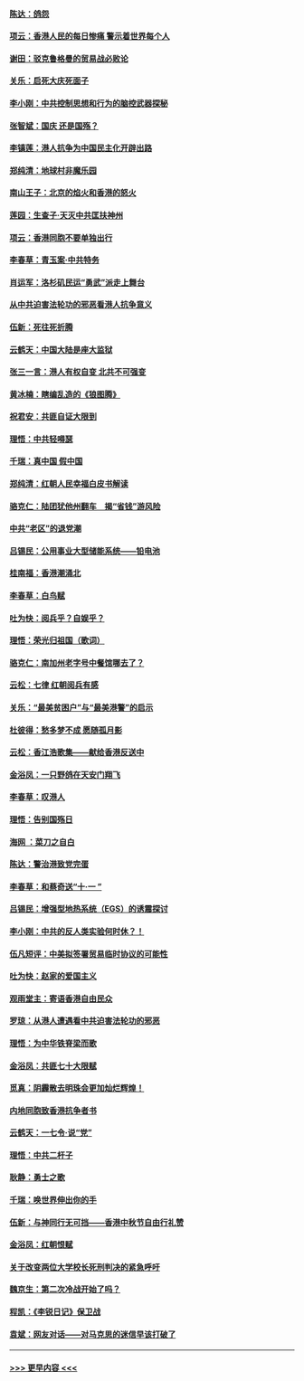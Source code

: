 #### [陈达：鸽怨](../pages/nsc993/n11561879.md?t=10020711) 
#### [项云：香港人民的每日惨痛  警示着世界每个人](../pages/nsc993/n11559273.md?t=10020711) 
#### [谢田：驳克鲁格曼的贸易战必败论](../pages/nsc993/n11555840.md?t=10020711) 
#### [关乐：启死大庆死面子](../pages/nsc993/n11556823.md?t=10020711) 
#### [李小刚：中共控制思想和行为的脑控武器探秘](../pages/nsc993/n11556776.md?t=10020711) 
#### [张智斌：国庆  还是国殇？](../pages/nsc993/n11556617.md?t=10020711) 
#### [李镇莲：港人抗争为中国民主化开辟出路](../pages/nsc993/n11556570.md?t=10020711) 
#### [郑纯清：地球村非魔乐园](../pages/nsc993/n11555415.md?t=10020711) 
#### [南山王子：北京的焰火和香港的怒火](../pages/nsc993/n11555318.md?t=10020711) 
#### [莲园：生查子·天灭中共匡扶神州](../pages/nsc993/n11555302.md?t=10020711) 
#### [项云：香港同胞不要单独出行](../pages/nsc993/n11555276.md?t=10020711) 
#### [李春草：青玉案‧中共特务](../pages/nsc993/n11552356.md?t=10020711) 
#### [肖运军：洛杉矶民运“勇武”派走上舞台](../pages/nsc993/n11551595.md?t=10020711) 
#### [从中共迫害法轮功的邪恶看港人抗争意义](../pages/nsc993/n11540858.md?t=10020711) 
#### [伍新：死往死折腾](../pages/nsc993/n11550174.md?t=10020711) 
#### [云鹤天：中国大陆是座大监狱](../pages/nsc993/n11550155.md?t=10020711) 
#### [张三一言：港人有权自变 北共不可强变](../pages/nsc993/n11550132.md?t=10020711) 
#### [黄冰楠：瞎编乱造的《狼图腾》](../pages/nsc993/n11550082.md?t=10020711) 
#### [祝君安：共匪自证大限到](../pages/nsc993/n11550041.md?t=10020711) 
#### [理悟：中共轻嘚瑟](../pages/nsc993/n11547978.md?t=10020711) 
#### [千瑞：真中国 假中国](../pages/nsc993/n11547865.md?t=10020711) 
#### [郑纯清：红朝人民幸福白皮书解读](../pages/nsc993/n11547499.md?t=10020711) 
#### [骆克仁：陆团犹他州翻车　揭“省钱”游风险](../pages/nsc993/n11546977.md?t=10020711) 
#### [中共“老区”的退党潮](../pages/nsc993/n11545995.md?t=10020711) 
#### [吕锡民：公用事业大型储能系统——铅电池](../pages/nsc993/n11545701.md?t=10020711) 
#### [桂南福：香港潮涌北](../pages/nsc993/n11545682.md?t=10020711) 
#### [李春草：白鸟赋](../pages/nsc993/n11545663.md?t=10020711) 
#### [吐为快：阅兵乎？自娱乎？](../pages/nsc993/n11545625.md?t=10020711) 
#### [理悟：荣光归祖国（歌词）](../pages/nsc993/n11545616.md?t=10020711) 
#### [骆克仁：南加州老字号中餐馆哪去了？](../pages/nsc993/n11545120.md?t=10020711) 
#### [云松：七律 红朝阅兵有感](../pages/nsc993/n11542394.md?t=10020711) 
#### [关乐：“最美贫困户”与“最美港警”的启示](../pages/nsc993/n11542252.md?t=10020711) 
#### [杜彼得：愁多梦不成 愿随孤月影](../pages/nsc993/n11540296.md?t=10020711) 
#### [云松：香江浩歌集——献给香港反送中](../pages/nsc993/n11540149.md?t=10020711) 
#### [金浴凤：一只野鸽在天安门翔飞](../pages/nsc993/n11540280.md?t=10020711) 
#### [李春草：叹港人](../pages/nsc993/n11540119.md?t=10020711) 
#### [理悟：告别国殇日](../pages/nsc993/n11539610.md?t=10020711) 
#### [海网 ：菜刀之自白](../pages/nsc993/n11539597.md?t=10020711) 
#### [陈达：警治港致党完蛋](../pages/nsc993/n11538127.md?t=10020711) 
#### [李春草：和蔡奇送“十·一 ”](../pages/nsc993/n11537810.md?t=10020711) 
#### [吕锡民：增强型地热系统（EGS）的诱震探讨](../pages/nsc993/n11537765.md?t=10020711) 
#### [李小刚：中共的反人类实验何时休？！](../pages/nsc993/n11537669.md?t=10020711) 
#### [伍凡短评：中美拟签署贸易临时协议的可能性](../pages/nsc993/n11536773.md?t=10020711) 
#### [吐为快：赵家的爱国主义](../pages/nsc993/n11536750.md?t=10020711) 
#### [观雨堂主：寄语香港自由民众](../pages/nsc993/n11536735.md?t=10020711) 
#### [罗琼：从港人遭遇看中共迫害法轮功的邪恶](../pages/nsc993/n11507862.md?t=10020711) 
#### [理悟：为中华铁脊梁而歌](../pages/nsc993/n11534458.md?t=10020711) 
#### [金浴凤：共匪七十大限赋](../pages/nsc993/n11534434.md?t=10020711) 
#### [觅真：阴霾散去明珠会更加灿烂辉煌！](../pages/nsc993/n11531858.md?t=10020711) 
#### [内地同胞致香港抗争者书](../pages/nsc993/n11531645.md?t=10020711) 
#### [云鹤天：一七令‧说“党”](../pages/nsc993/n11529099.md?t=10020711) 
#### [理悟：中共二杆子](../pages/nsc993/n11529046.md?t=10020711) 
#### [耿静：勇士之歌](../pages/nsc993/n11527562.md?t=10020711) 
#### [千瑞：唤世界伸出你的手](../pages/nsc993/n11526942.md?t=10020711) 
#### [伍新：与神同行无可挡——香港中秋节自由行礼赞](../pages/nsc993/n11526801.md?t=10020711) 
#### [金浴凤：红朝恨赋](../pages/nsc993/n11524312.md?t=10020711) 
#### [关于改变两位大学校长死刑判决的紧急呼吁](../pages/nsc993/n11524103.md?t=10020711) 
#### [魏京生：第二次冷战开始了吗？](../pages/nsc993/n11524023.md?t=10020711) 
#### [程凯：《李锐日记》保卫战](../pages/nsc993/n11522922.md?t=10020711) 
#### [袁斌：网友对话——对马克思的迷信早该打破了](../pages/nsc993/n11522561.md?t=10020711) 

----
#### [ >>> 更早内容 <<< ](../indexes/nsc993-earlier.md)
